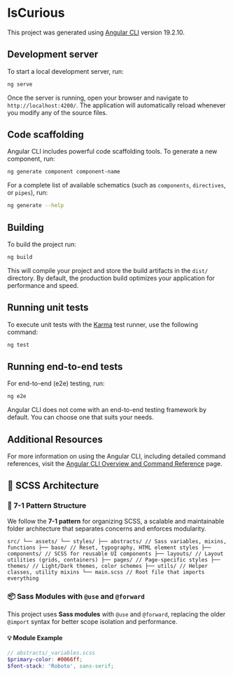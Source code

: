 # IsCurious

This project was generated using [Angular CLI](https://github.com/angular/angular-cli) version 19.2.10.

## Development server

To start a local development server, run:

```bash
ng serve
```

Once the server is running, open your browser and navigate to `http://localhost:4200/`. The application will automatically reload whenever you modify any of the source files.

## Code scaffolding

Angular CLI includes powerful code scaffolding tools. To generate a new component, run:

```bash
ng generate component component-name
```

For a complete list of available schematics (such as `components`, `directives`, or `pipes`), run:

```bash
ng generate --help
```

## Building

To build the project run:

```bash
ng build
```

This will compile your project and store the build artifacts in the `dist/` directory. By default, the production build optimizes your application for performance and speed.

## Running unit tests

To execute unit tests with the [Karma](https://karma-runner.github.io) test runner, use the following command:

```bash
ng test
```

## Running end-to-end tests

For end-to-end (e2e) testing, run:

```bash
ng e2e
```

Angular CLI does not come with an end-to-end testing framework by default. You can choose one that suits your needs.

## Additional Resources

For more information on using the Angular CLI, including detailed command references, visit the [Angular CLI Overview and Command Reference](https://angular.dev/tools/cli) page.

## 🎨 SCSS Architecture

### 🧱 7-1 Pattern Structure

We follow the **7-1 pattern** for organizing SCSS, a scalable and maintainable folder architecture that separates concerns and enforces modularity.

``
src/
└── assets/
└── styles/
├── abstracts/ // Sass variables, mixins, functions
├── base/ // Reset, typography, HTML element styles
├── components/ // SCSS for reusable UI components
├── layouts/ // Layout utilities (grids, containers)
├── pages/ // Page-specific styles
├── themes/ // Light/Dark themes, color schemes
├── utils/ // Helper classes, utility mixins
└── main.scss // Root file that imports everything
``

### 📦 Sass Modules with `@use` and `@forward`

This project uses **Sass modules** with `@use` and `@forward`, replacing the older `@import` syntax for better scope isolation and performance.

#### 💡 Module Example

```scss
// abstracts/_variables.scss
$primary-color: #0066ff;
$font-stack: 'Roboto', sans-serif;

